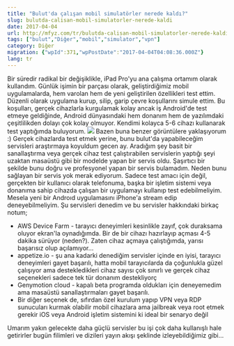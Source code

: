 ```yaml
---
title: "Bulut'da çalışan mobil simulatörler nerede kaldı?"
slug: bulutda-calisan-mobil-simulatorler-nerede-kaldi
date: 2017-04-04
url: http://mfyz.com/tr/bulutda-calisan-mobil-simulatorler-nerede-kaldi/
tags: ["bulut","Diğer","mobil","simulator","vpn"]
category: Diğer
migration: {"wpId":371,"wpPostDate":"2017-04-04T04:08:36.000Z"}
lang: tr
---
```


Bir süredir radikal bir değişiklikle, iPad Pro'yu ana çalışma ortamım olarak kullandım. Günlük işimin bir parçası olarak, geliştirdiğimiz mobil uygulamalarda, hem varolan hem de yeni geliştirilen özellikleri test ettim. Düzenli olarak uygulama kurup, silip, garip çevre koşullarını simule ettim. Bu koşulları, gerçek cihazlarla kurgulamak kolay ancak iş Android'de test etmeye geldiğinde, Android dünyasındaki hem donanım hem de yazılımdaki çeşitlilikden dolayı çok kolay olmuyor. Kendimi kolayca 5-6 cihazı kullanarak test yaptığımda buluyorum. ![](/images/archive/tr/2017/04/batstand.jpg) Bazen buna benzer görüntülere yaklaşıyorum :) Gerçek cihazlarda test etmek yerine, bunu bulut'da yapabileceğim servisleri araştırmaya koyuldum gecen ay. Aradığım şey basit bir sanallaştırma veya gerçek cihaz test çalıştırabilen servislerin yaptığı şeyi uzaktan masaüstü gibi bir modelde yapan bir servis oldu. Şaşırtıcı bir şekilde bunu doğru ve profesyonel yapan bir servis bulamadım. Neden bunu sağlayan bir servis yok merak ediyorum. Sadece test amacı için değil, gerçekten bir kullanıcı olarak telefonuma, başka bir işletim sistemi veya donanıma sahip cihazda çalışan bir uygulamayı kullanıp test edebilmeliyim. Mesela yeni bir Androıd uygulamasını iPhone'a stream edip deneyebilmeliyim. Şu servisleri denedim ve bu servisler hakkındaki birkaç notum;

*   AWS Device Farm - tarayıcı deneyimleri kesinlikle zayıf, çok duraksama oluyor ekran'la oynadığımda. Bir de bir cihazı hazırlayıp açması 4-5 dakika sürüyor (neden?). Zaten cihaz açmaya çalıştığımda, yarısı başarısız olup açılamıyor...
*   appetize.io - şu ana kadarki denediğim servisler içinde en iyisi, tarayıcı deneyimleri gayet başarılı, hatta mobil tarayıcılarda da çoğunlukla güzel çalışıyor ama destekledikleri cihaz sayısı çok sınırlı ve gerçek cihaz seçenekleri sadece tek tür donanım destekliyorç
*   Genymotion cloud - kapalı beta programda oldukları için deneyemedim ama masaüstü sanallaştırmaları gayet başarılı.
*   Bir diğer seçenek de, sıfırdan özel kurulum yapıp VPN veya RDP sunucuları kurmak olabilir mobil cihazlara ama jailbreak veya root etmek gerekir iOS veya Android işletim sistemini ki ideal bir senaryo değil

Umarım yakın gelecekte daha güçlü servisler bu işi çok daha kullanışlı hale getirirler bugün filimleri ve dizileri yayın akışı şeklinde izleyebildiğimiz gibi...